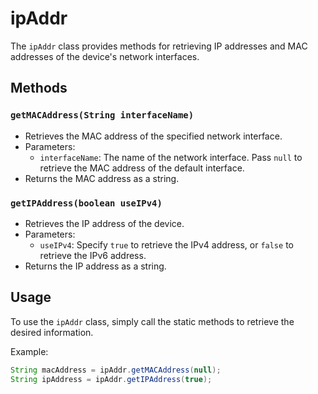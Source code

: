 # ipAddr

The `ipAddr` class provides methods for retrieving IP addresses and MAC addresses of the device's network interfaces.

## Methods

### `getMACAddress(String interfaceName)`

- Retrieves the MAC address of the specified network interface.
- Parameters:
  - `interfaceName`: The name of the network interface. Pass `null` to retrieve the MAC address of the default interface.
- Returns the MAC address as a string.

### `getIPAddress(boolean useIPv4)`

- Retrieves the IP address of the device.
- Parameters:
  - `useIPv4`: Specify `true` to retrieve the IPv4 address, or `false` to retrieve the IPv6 address.
- Returns the IP address as a string.

## Usage

To use the `ipAddr` class, simply call the static methods to retrieve the desired information.

Example:
```java
String macAddress = ipAddr.getMACAddress(null);
String ipAddress = ipAddr.getIPAddress(true);
```
